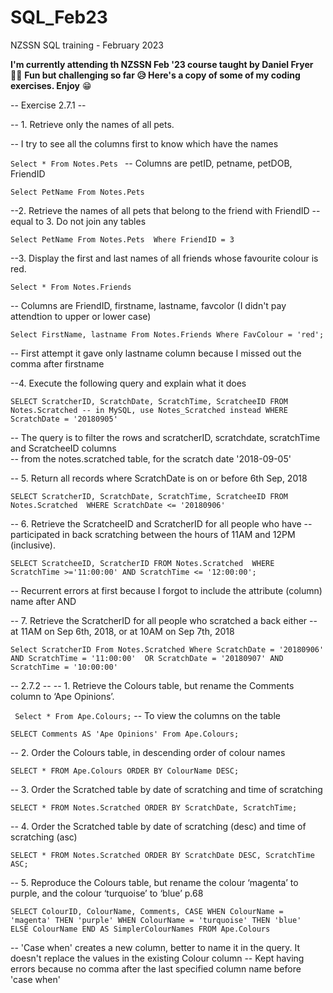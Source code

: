 # SQL_Feb23
NZSSN SQL training - February 2023

**I'm currently attending th NZSSN Feb '23 course taught by Daniel Fryer** 👩‍🎓
__Fun but challenging so far 😥
Here's a copy of some of my coding exercises. Enjoy__ 😁

-- Exercise 2.7.1 --

-- 1. Retrieve only the names of all pets.

-- I try to see all the columns first to know which have the names

`Select *
From Notes.Pets
`
-- Columns are petID, petname, petDOB, FriendID

`Select PetName
From Notes.Pets
`

--2. Retrieve the names of all pets that belong to the friend with FriendID
--equal to 3. Do not join any tables

`Select PetName
From Notes.Pets 
Where FriendID = 3
`

--3. Display the first and last names of all friends whose favourite colour is red.

`Select *
From Notes.Friends
`

-- Columns are FriendID, firstname, lastname, favcolor (I didn't pay attendtion to upper or lower case)


`Select FirstName, lastname
From Notes.Friends
Where FavColour = 'red';
`

-- First attempt it gave only lastname column because I missed out the comma after firstname

--4. Execute the following query and explain what it does
  
`SELECT ScratcherID, ScratchDate, ScratchTime, ScratcheeID
FROM Notes.Scratched -- in MySQL, use Notes_Scratched instead
WHERE ScratchDate = '20180905'
`

-- The query is to filter the rows and scratcherID, scratchdate, scratchTime and ScratcheeID columns  
-- from the notes.scratched table, for the scratch date '2018-09-05'

-- 5. Return all records where ScratchDate is on or before 6th Sep, 2018

`SELECT ScratcherID, ScratchDate, ScratchTime, ScratcheeID
FROM Notes.Scratched 
WHERE ScratchDate <= '20180906'
`

-- 6. Retrieve the ScratcheeID and ScratcherID for all people who have
-- participated in back scratching between the hours of 11AM and 12PM (inclusive).

`SELECT ScratcheeID, ScratcherID
FROM Notes.Scratched 
WHERE ScratchTime >='11:00:00' AND ScratchTime <= '12:00:00';
`

-- Recurrent errors at first because I forgot to include the attribute (column) name after AND 

-- 7. Retrieve the ScratcherID for all people who scratched a back either
-- at 11AM on Sep 6th, 2018, or at 10AM on Sep 7th, 2018

`Select ScratcherID
From Notes.Scratched
Where ScratchDate = '20180906' AND ScratchTime = '11:00:00' 
    OR ScratchDate = '20180907' AND ScratchTime = '10:00:00'
`

-- 2.7.2 --
-- 1. Retrieve the Colours table, but rename the Comments column to ‘Ape Opinions’.

`
Select *
From Ape.Colours;`  -- To view the columns on the table

`
SELECT Comments AS 'Ape Opinions'
From Ape.Colours;
`

-- 2. Order the Colours table, in descending order of colour names 

`
SELECT *
FROM Ape.Colours
ORDER BY ColourName DESC;
`


-- 3. Order the Scratched table by date of scratching and time of scratching

`
SELECT *
FROM Notes.Scratched
ORDER BY ScratchDate, ScratchTime;
`

-- 4. Order the Scratched table by date of scratching (desc) and time of scratching (asc)

`
SELECT *
FROM Notes.Scratched
ORDER BY ScratchDate DESC, ScratchTime ASC;
`

-- 5. Reproduce the Colours table, but rename the colour ‘magenta’ to purple, and the colour ‘turquoise’ to ‘blue’ p.68 

`
SELECT ColourID, ColourName, Comments,
        CASE WHEN ColourName = 'magenta' THEN 'purple'
             WHEN ColourName = 'turquoise' THEN 'blue' 
        ELSE ColourName END AS SimplerColourNames
FROM Ape.Colours
`

-- 'Case when' creates a new column, better to name it in the query. It doesn't replace the values in the existing Colour column
-- Kept having errors because no comma after the last specified column name before 'case when'







